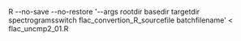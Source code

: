 R --no-save --no-restore '--args rootdir basedir targetdir spectrogramsswitch flac_convertion_R_sourcefile batchfilename' < flac_uncmp2_01.R
